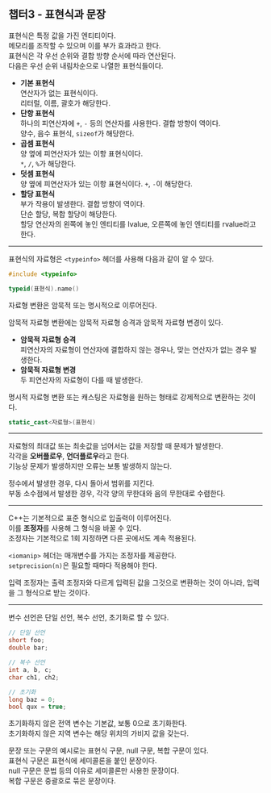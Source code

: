 ## 챕터3 - 표현식과 문장

표현식은 특정 값을 가진 엔티티이다.  
메모리를 조작할 수 있으며 이를 부가 효과라고 한다.  
표현식은 각 우선 순위와 결합 방향 순서에 따라 연산된다.  
다음은 우선 순위 내림차순으로 나열한 표현식들이다.

- **기본 표현식**  
  연산자가 없는 표현식이다.  
  리터럴, 이름, 괄호가 해당한다.
- **단항 표현식**  
  하나의 피연산자에 `+`, `-` 등의 연산자를 사용한다. 결합 방향이 역이다.  
  양수, 음수 표현식, `sizeof`가 해당한다.
- **곱셈 표현식**  
  양 옆에 피연산자가 있는 이항 표현식이다.  
  `*`, `/`, `%`가 해당한다.
- **덧셈 표현식**  
  양 옆에 피연산자가 있는 이항 표현식이다.
  `+`, `-`이 해당한다.
- **할당 표현식**  
  부가 작용이 발생한다. 결합 방향이 역이다.  
  단순 할당, 복합 할당이 해당한다.  
  할당 연산자의 왼쪽에 놓인 엔티티를 lvalue, 오른쪽에 놓인 엔티티를 rvalue라고 한다.

---

표현식의 자료형은 `<typeinfo>` 헤더를 사용해 다음과 같이 알 수 있다.
```c++
#include <typeinfo>

typeid(표현식).name()
```

자료형 변환은 암묵적 또는 명시적으로 이루어진다.

암묵적 자료형 변환에는 암묵적 자료형 승격과 암묵적 자료형 변경이 있다.
- **암묵적 자료형 승격**  
  피연산자의 자료형이 연산자에 결합하지 않는 경우나, 맞는 연산자가 없는 경우 발생한다.
- **암묵적 자료형 변경**  
  두 피연산자의 자료형이 다를 때 발생한다.

명시적 자료형 변환 또는 캐스팅은 자료형을 원하는 형태로 강제적으로 변환하는 것이다.  
```c++
static_cast<자료형>(표현식)
```

---

자료형의 최대값 또는 최솟값을 넘어서는 값을 저장할 때 문제가 발생한다.  
각각을 **오버플로우**, **언더플로우**라고 한다.  
기능상 문제가 발생하지만 오류는 보통 발생하지 않는다.

정수에서 발생한 경우, 다시 돌아서 범위를 지킨다.  
부동 소수점에서 발생한 경우, 각각 양의 무한대와 음의 무한대로 수렴한다.

---

C++는 기본적으로 표준 형식으로 입출력이 이루어진다.  
이를 **조정자**를 사용해 그 형식을 바꿀 수 있다.  
조정자는 기본적으로 1회 지정하면 다른 곳에서도 계속 적용된다.

`<iomanip>` 헤더는 매개변수를 가지는 조정자를 제공한다.  
`setprecision(n)`은 필요할 때마다 적용해야 한다.

입력 조정자는 출력 조정자와 다르게 입력된 값을 그것으로 변환하는 것이 아니라, 입력을 그 형식으로 받는 것이다.

---

변수 선언은 단일 선언, 복수 선언, 초기화로 할 수 있다.
```c++
// 단일 선언
short foo;
double bar;

// 복수 선언
int a, b, c;
char ch1, ch2;

// 초기화
long baz = 0;
bool qux = true; 
```

초기화하지 않은 전역 변수는 기본값, 보통 0으로 초기화한다.  
초기화하지 않은 지역 변수는 해당 위치의 가비지 값을 갖는다.

문장 또는 구문의 예시로는 표현식 구문, null 구문, 복합 구문이 있다.  
표현식 구문은 표현식에 세미콜론을 붙인 문장이다.  
null 구문은 문법 등의 이유로 세미콜론만 사용한 문장이다.  
복합 구문은 중괄호로 묶은 문장이다.
